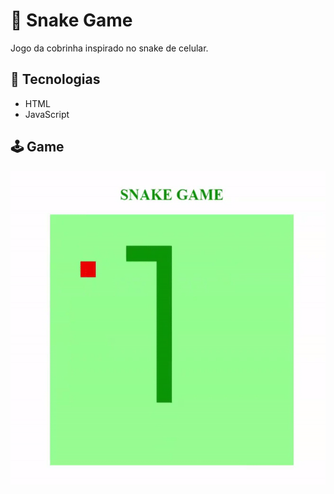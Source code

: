 # 🐍 Snake Game

Jogo da cobrinha inspirado no snake de celular.

## 📝 Tecnologias

- HTML
- JavaScript

## 🕹 Game

<div>
<img src="./snake-gif.gif">
</div>
